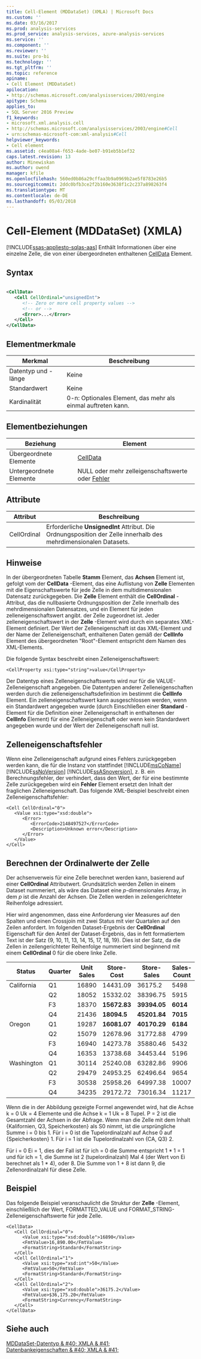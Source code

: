 ```yaml
---
title: Cell-Element (MDDataSet) (XMLA) | Microsoft Docs
ms.custom: ''
ms.date: 03/16/2017
ms.prod: analysis-services
ms.prod_service: analysis-services, azure-analysis-services
ms.service: ''
ms.component: ''
ms.reviewer: ''
ms.suite: pro-bi
ms.technology: ''
ms.tgt_pltfrm: ''
ms.topic: reference
apiname:
- Cell Element (MDDataSet)
apilocation:
- http://schemas.microsoft.com/analysisservices/2003/engine
apitype: Schema
applies_to:
- SQL Server 2016 Preview
f1_keywords:
- microsoft.xml.analysis.cell
- http://schemas.microsoft.com/analysisservices/2003/engine#Cell
- urn:schemas-microsoft-com:xml-analysis#Cell
helpviewer_keywords:
- Cell element
ms.assetid: c4ea08a4-f653-4ade-be07-b91eb5b1ef32
caps.latest.revision: 13
author: Minewiskan
ms.author: owend
manager: kfile
ms.openlocfilehash: 560ed0b86a29cffaa3b9a0969b2ae5f8783e26b5
ms.sourcegitcommit: 2ddc0bfb3ce2f2b160e3638f1c2c237a898263f4
ms.translationtype: MT
ms.contentlocale: de-DE
ms.lasthandoff: 05/03/2018
---
```

# <a name="cell-element-mddataset-xmla"></a>Cell-Element (MDDataSet) (XMLA)
[!INCLUDE[ssas-appliesto-sqlas-aas](../../../includes/ssas-appliesto-sqlas-aas.md)]
  Enthält Informationen über eine einzelne Zelle, die von einer übergeordneten enthaltenen [CellData](../../../analysis-services/xmla/xml-elements-properties/celldata-element-xmla.md) Element.  
  
## <a name="syntax"></a>Syntax  
  
```xml  
  
<CellData>  
   <Cell CellOrdinal="unsignedInt">  
      <!-- Zero or more cell property values -->  
      <!-- or -->  
      <Error>...</Error>  
   </Cell>  
</CellData>  
```  
  
## <a name="element-characteristics"></a>Elementmerkmale  
  
|Merkmal|Beschreibung|  
|--------------------|-----------------|  
|Datentyp und -länge|Keine|  
|Standardwert|Keine|  
|Kardinalität|0-n: Optionales Element, das mehr als einmal auftreten kann.|  
  
## <a name="element-relationships"></a>Elementbeziehungen  
  
|Beziehung|Element|  
|------------------|-------------|  
|Übergeordnete Elemente|[CellData](../../../analysis-services/xmla/xml-elements-properties/celldata-element-xmla.md)|  
|Untergeordnete Elemente|NULL oder mehr zelleigenschaftswerte oder [Fehler](../../../analysis-services/xmla/xml-elements-properties/error-element-xmla.md)|  
  
## <a name="attributes"></a>Attribute  
  
|Attribut|Beschreibung|  
|---------------|-----------------|  
|CellOrdinal|Erforderliche **UnsignedInt** Attribut. Die Ordnungsposition der Zelle innerhalb des mehrdimensionalen Datasets.|  
  
## <a name="remarks"></a>Hinweise  
 In der übergeordneten Tabelle **Stamm** Element, das **Achsen** Element ist, gefolgt vom der **CellData** -Element, das eine Auflistung von **Zelle** Elementen mit die Eigenschaftswerte für jede Zelle in dem multidimensionalen Datensatz zurückgegeben. Die **Zelle** Element enthält die **CellOrdinal** -Attribut, das die nullbasierte Ordnungsposition der Zelle innerhalb des mehrdimensionalen Datensatzes, und ein Element für jeden zelleneigenschaftswert angibt. der Zelle zugeordnet ist. Jeder zelleneigenschaftswert in der **Zelle** -Element wird durch ein separates XML-Element definiert. Der Wert der Zelleneigenschaft ist das XML-Element und der Name der Zelleneigenschaft, enthaltenen Daten gemäß der **CellInfo** Element des übergeordneten "Root"-Element entspricht dem Namen des XML-Elements.  
  
 Die folgende Syntax beschreibt einen Zelleneigenschaftswert:  
  
```  
<CellProperty xsi:type="string">value</CellProperty>  
```  
  
 Der Datentyp eines Zelleneigenschaftswerts wird nur für die VALUE-Zelleneigenschaft angegeben. Die Datentypen anderer Zelleneigenschaften werden durch die zelleneigenschaftsdefinition im bestimmt die **CellInfo** Element. Ein zelleneigenschaftswert kann ausgeschlossen werden, wenn ein Standardwert angegeben wurde (durch Einschließen einer **Standard** -Element für die Definition einer Zelleneigenschaft in enthaltenen der **CellInfo** Element) für eine Zelleneigenschaft oder wenn kein Standardwert angegeben wurde und der Wert der Zelleneigenschaft null ist.  
  
## <a name="cell-property-errors"></a>Zelleneigenschaftsfehler  
 Wenn eine Zelleneigenschaft aufgrund eines Fehlers zurückgegeben werden kann, die für die Instanz von stattfindet [!INCLUDE[msCoName](../../../includes/msconame-md.md)] [!INCLUDE[ssNoVersion](../../../includes/ssnoversion-md.md)] [!INCLUDE[ssASnoversion](../../../includes/ssasnoversion-md.md)], z. B. ein Berechnungsfehler, der verhindert, dass den Wert, der für eine bestimmte Zelle zurückgegeben wird ein **Fehler** Element ersetzt den Inhalt der fraglichen Zelleneigenschaft. Das folgende XML-Beispiel beschreibt einen Zelleneigenschaftsfehler:  
  
```  
<Cell CellOrdinal="0">  
   <Value xsi:type="xsd:double">  
      <Error>  
         <ErrorCode>2148497527</ErrorCode>  
         <Description>Unknown error</Description>  
      </Error>  
   </Value>  
</Cell>  
```  
  
## <a name="calculating-cell-ordinal-values"></a>Berechnen der Ordinalwerte der Zelle  
 Der achsenverweis für eine Zelle berechnet werden kann, basierend auf einer **CellOrdinal** Attributwert. Grundsätzlich werden Zellen in einem Dataset nummeriert, als wäre das Dataset eine *p*-dimensionales Array, in dem *p* ist die Anzahl der Achsen. Die Zellen werden in zeilengerichteter Reihenfolge adressiert.  
  
 Hier wird angenommen, dass eine Anforderung vier Measures auf den Spalten und einen Crossjoin mit zwei Status mit vier Quartalen auf den Zeilen anfordert. Im folgenden Dataset-Ergebnis der **CellOrdinal** Eigenschaft für den Anteil der Dataset-Ergebnis, das in fett formatiertem Text ist der Satz {9, 10, 11, 13, 14, 15, 17, 18, 19}. Dies ist der Satz, da die Zellen in zeilengerichteter Reihenfolge nummeriert sind beginnend mit einem **CellOrdinal** 0 für die obere linke Zelle.  
  
|Status|Quarter|Unit Sales|Store-Cost|Store-Sales|Sales-Count|  
|-----------|-------------|----------------|----------------|-----------------|-----------------|  
|California|Q1|16890|14431.09|36175.2|5498|  
||Q2|18052|15332.02|38396.75|5915|  
||F3|18370|**15672.83**|**39394.05**|**6014**|  
||Q4|21436|**18094.5**|**45201.84**|**7015**|  
|Oregon|Q1|19287|**16081.07**|**40170.29**|**6184**|  
||Q2|15079|12678.96|31772.88|4799|  
||F3|16940|14273.78|35880.46|5432|  
||Q4|16353|13738.68|34453.44|5196|  
|Washington|Q1|30114|25240.08|63282.86|9906|  
||Q2|29479|24953.25|62496.64|9654|  
||F3|30538|25958.26|64997.38|10007|  
||Q4|34235|29172.72|73016.34|11217|  
  
 Wenn die in der Abbildung gezeigte Formel angewendet wird, hat die Achse k = 0 Uk = 4 Elemente und die Achse k = 1 Uk = 8 Tupel. P = 2 ist die Gesamtzahl der Achsen in der Abfrage. Wenn man die Zelle mit dem Inhalt {Kalifornien, Q3, Speicherkosten} als S0 nimmt, ist die ursprüngliche Summe i = 0 bis 1. Für i = 0 ist die Tupelordinalzahl auf Achse 0 auf {Speicherkosten} 1. Für i = 1 ist die Tupelordinalzahl von {CA, Q3} 2.  
  
 Für i = 0 Ei = 1, dies der Fall ist für ich = 0 die Summe entspricht 1 * 1 = 1 und für ich = 1, die Summe ist 2 (tupelordinalzahl) Mal 4 (der Wert von Ei berechnet als 1 \* 4), oder 8. Die Summe von 1 + 8 ist dann 9, die Zellenordinalzahl für diese Zelle.  
  
## <a name="example"></a>Beispiel  
 Das folgende Beispiel veranschaulicht die Struktur der **Zelle** -Element, einschließlich der Wert, FORMATTED_VALUE und FORMAT_STRING-Zelleneigenschaftswerte für jede Zelle.  
  
```  
<CellData>  
   <Cell CellOrdinal="0">  
      <Value xsi:type="xsd:double">16890</Value>  
      <FmtValue>16,890.00</FmtValue>  
      <FormatString>Standard</FormatString>  
   </Cell>  
   <Cell CellOrdinal="1">  
      <Value xsi:type="xsd:int">50</Value>  
      <FmtValue>50</FmtValue>  
      <FormatString>Standard</FormatString>  
   </Cell>  
   <Cell CellOrdinal="2">  
      <Value xsi:type="xsd:double">36175.2</Value>  
      <FmtValue>$36,175.20</FmtValue>  
      <FormatString>Currency</FormatString>  
   </Cell>  
</CellData>  
```  
  
## <a name="see-also"></a>Siehe auch  
 [MDDataSet-Datentyp & #40; XMLA & #41;](../../../analysis-services/xmla/xml-data-types/mddataset-data-type-xmla.md)   
 [Datenbankeigenschaften & #40; XMLA & #41;](../../../analysis-services/xmla/xml-elements-properties/xml-elements-properties.md)  
  
  
